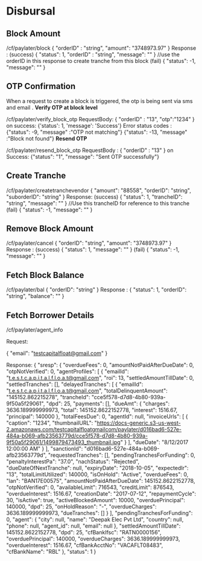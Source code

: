 # Disbursal

## Block Amount

/cf/paylater/block
{
"orderID" : "string",
"amount": "3748973.97"
}
Response :
(success)
{
"status": 1,
"orderID" : "string",
"message": ""
}
//use the orderID in this response to create tranche from this block
(fail)
{
"status": -1,
"message": ""
}

## OTP Confirmation

When a request to create a block is triggered, the otp is being sent via sms and email .
**Verify OTP at block level**

/cf/paylater/verify_block_otp
RequestBody:
{
"orderID" : "13",
"otp":"1234"
}
on success:
{'status': 1, 'message': 'Success'}
Error status codes :
{"status": -9, "message" :"OTP not matching"}
{"status": -13, "message" :"Block not found"}
**Resend OTP**

/cf/paylater/resend_block_otp
RequestBody :
{
"orderID" : "13"
}
on Success:
{"status": "1", "message": "Sent OTP successfully"}

## Create Tranche

/cf/paylater/createtranchevendor
{
"amount": "88558",
"orderID": "string",
"suborderID": "string"
}
Response:
(success)
{
"status": 1,
"trancheID": "string",
"message": ""
}
//Use this trancheID for reference to this tranche
(fail)
{
"status": -1,
"message": ""
}

## Remove Block Amount

/cf/paylater/cancel
{
"orderID": "string",
"amount": "3748973.97"
}
Response :
(success)
{
"status": 1,
"message": ""
}
(fail)
{
"status": -1,
"message": ""
}

## Fetch Block Balance

/cf/paylater/bal
{
"orderID": "string"
}
Response :
{
"status": 1,
"orderID": "string",
"balance": ""
}

## Fetch Borrower Details

/cf/paylater/agent_info

Request:

{
"email": "testcapitalfloat@gmail.com"
}

Response:
{
"sresp": {
"overdueFees": 0,
"amountNotPaidAfterDueDate": 0,
"otpNotVerified": 0,
"agentProfiles": [
{
"emailId": "t.e.s.t.c.a.p.i.t.a.l.f.l.o.a.t@gmail.com",
"roi": 13,
"settledAmountTillDate": 0,
"settledTranches": [],
"delayedTranches": [
{
"emailId": "t.e.s.t.c.a.p.i.t.a.l.f.l.o.a.t@gmail.com",
"totalDelinquentAmount": "145152.862215278",
"trancheId": "cce5f578-d7d8-4b80-939a-9f50a5f29061",
"dpd": 25,
"payments": [],
"dueAmt": {
"charges": 3636.189999999973,
"total": 145152.8622152778,
"interest": 1516.67,
"principal": 140000
},
"totalFeesDue": 0,
"agentId": null,
"invoiceUrls": [
{
"caption": "1234",
"thumbnailURL": "https://docs-generic.s3-us-west-2.amazonaws.com/testcapitalfloatgmailcom/paylater/d016bad6-527e-484a-b069-afb23563779d/cce5f578-d7d8-4b80-939a-9f50a5f29061/1499879473493_thumbnail.jpg"
}
],
"dueDate": "8/12/2017 12:00:00 AM"
}
],
"sanctionId": "d016bad6-527e-484a-b069-afb23563779d",
"requestedTranches": [],
"pendingTranchesForFunding": 0,
"penaltyInterestPa": "37.0",
"nachStatus": "Rejected",
"dueDateOfNextTranche": null,
"expiryDate": "2018-10-05",
"expectedIr": "13",
"totalLimitUtilized": 140000,
"isOnHold": "Active",
"overdueFees": 0,
"lan": "BAN17E00575",
"amountNotPaidAfterDueDate": 145152.8622152778,
"otpNotVerified": 0,
"availableLimit": 716543,
"creditLimit": 876543,
"overdueInterest": 1516.67,
"creationDate": "2017-07-12",
"repaymentCycle": 30,
"isActive": true,
"activeBlockedAmount": 10000,
"overduePrincipal": 140000,
"dpd": 25,
"onHoldReason": "-",
"overdueCharges": 3636.189999999973,
"dueTranches": []
}
],
"pendingTranchesForFunding": 0,
"agent": {
"city": null,
"name": "Deepak Elec Pvt Ltd",
"country": null,
"phone": null,
"agent_id": null,
"email": null
},
"settledAmountTillDate": 145152.8622152778,
"dpd": 25,
"cfBankIfsc": "RATN0000156",
"overduePrincipal": 140000,
"overdueCharges": 3636.189999999973,
"overdueInterest": 1516.67,
"cfBankAcctNo": "VACAFLT08483",
"cfBankName": "RBL"
},
"status": 1
}
